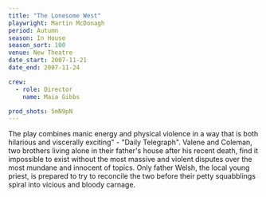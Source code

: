 ```yaml
---
title: "The Lonesome West"
playwright: Martin McDonagh
period: Autumn
season: In House
season_sort: 100
venue: New Theatre
date_start: 2007-11-21
date_end: 2007-11-24

crew:
  - role: Director
    name: Maia Gibbs

prod_shots: 5mN9pN
---
```


The play combines manic energy and physical violence in a way that is both hilarious and viscerally exciting" - "Daily Telegraph". Valene and Coleman, two brothers living alone in their father's house after his recent death, find it impossible to exist without the most massive and violent disputes over the most mundane and innocent of topics. Only father Welsh, the local young priest, is prepared to try to reconcile the two before their petty squabblings spiral into vicious and bloody carnage.
